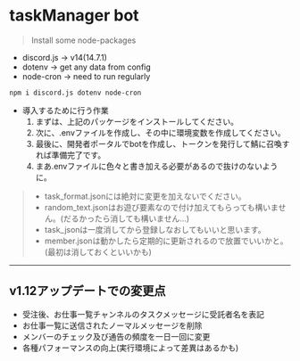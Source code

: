 # taskManager bot

> Install some node-packages

-   discord.js -> v14(14.7.1)
-   dotenv -> get any data from config
-   node-cron -> need to run regularly

```
npm i discord.js dotenv node-cron
```

-   導入するために行う作業
    1.  まずは、上記のパッケージをインストールしてください。
    2.  次に、.envファイルを作成し、その中に環境変数を作成してください。
    3.  最後に、開発者ポータルでbotを作成し、トークンを発行して鯖に召喚すれば準備完了です。
    4.  まあ.envファイルに色々と書き加える必要があるので抜けのないように。

> - task_format.jsonには絶対に変更を加えないでください。
> - random_text.jsonはお遊び要素なので付け加えてもらっても構いません。(だるかったら消しても構いません...)
> - task_jsonは一度消してから登録しなおしてもいいと思います。
> - member.jsonは動かしたら定期的に更新されるので放置でいいかと。(最初は消しておくといいかも)

___
## v1.12アップデートでの変更点
- 受注後、お仕事一覧チャンネルのタスクメッセージに受託者名を表記
- お仕事一覧に送信されたノーマルメッセージを削除
- メンバーのチェック及び通告の頻度を一日一回に変更
- 各種パフォーマンスの向上(実行環境によって差異はあるかも)
